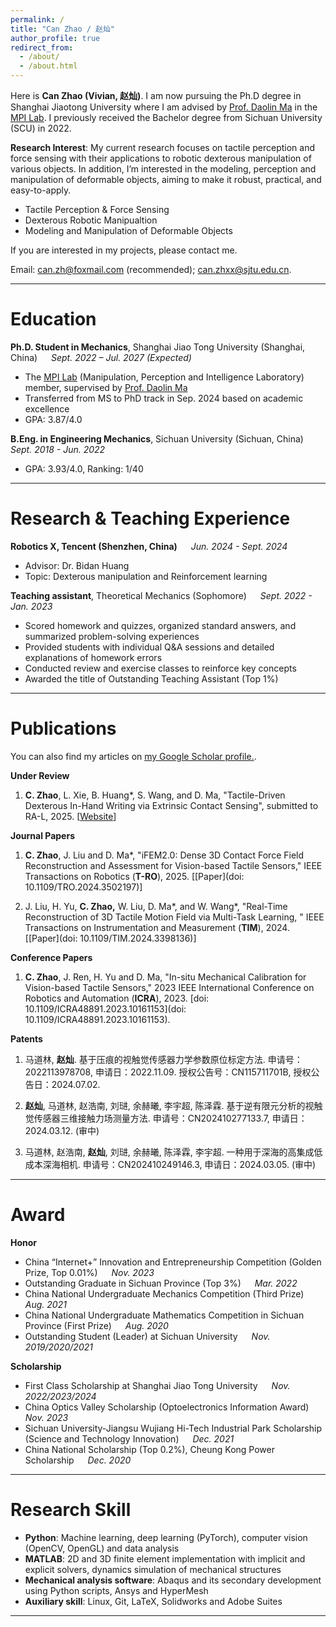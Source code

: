 ```yaml
---
permalink: /
title: "Can Zhao / 赵灿"
author_profile: true
redirect_from: 
  - /about/
  - /about.html
---
```


Here is **Can Zhao (Vivian, 赵灿)**.
I am now pursuing the Ph.D degree in Shanghai Jiaotong University where I am advised by [Prof. Daolin Ma](https://www.researchgate.net/profile/Daolin-Ma) in the [MPI Lab](https://mpi.sjtu.edu.cn/). I previously received the Bachelor degree from Sichuan University (SCU) in 2022.

**Research Interest**: My current research focuses on tactile perception and force sensing with their applications to robotic dexterous manipulation of various objects. In addition, I’m interested in the modeling, perception and manipulation of deformable objects, aiming to make it robust, practical, and easy-to-apply.
- Tactile Perception & Force Sensing
- Dexterous Robotic Manipualtion  
- Modeling and Manipulation of Deformable Objects

<!-- **<font color='red'>[Highlight]</font> I am open to potential academic and industry job opportunities following my graduation in xx 202x. Please contact me if you have any leads!**<br> -->

If you are interested in my projects, please contact me.

Email: [can.zh@foxmail.com](can.zh@foxmail.com) (recommended); [can.zhxx@sjtu.edu.cn](mailto:can.zhxx@sjtu.edu.cn).

---

# Education

**Ph.D. Student in Mechanics**, Shanghai Jiao Tong University (Shanghai, China) &emsp; _Sept. 2022 – Jul. 2027 (Expected)_ 
- The [MPI Lab](https://mpi.sjtu.edu.cn/) (Manipulation, Perception and Intelligence Laboratory) member, supervised by [Prof. Daolin Ma](https://www.researchgate.net/profile/Daolin-Ma)
- Transferred from MS to PhD track in Sep. 2024 based on academic excellence
- GPA: 3.87/4.0

**B.Eng. in Engineering Mechanics**, Sichuan University (Sichuan, China) &emsp; _Sept. 2018 - Jun. 2022_
- GPA: 3.93/4.0, Ranking: 1/40

---

# Research & Teaching Experience
**Robotics X, Tencent (Shenzhen, China)** &emsp; _Jun. 2024 - Sept. 2024_  
- Advisor: Dr. Bidan Huang  
- Topic: Dexterous manipulation and Reinforcement learning

**Teaching assistant**, Theoretical Mechanics (Sophomore) &emsp; _Sept. 2022 - Jan. 2023_
- Scored homework and quizzes, organized standard answers, and summarized problem-solving experiences
- Provided students with individual Q&A sessions and detailed explanations of homework errors
- Conducted review and exercise classes to reinforce key concepts
- Awarded the title of Outstanding Teaching Assistant (Top 1%)

---

# Publications
You can also find my articles on <u><a href="https://scholar.google.com/citations?user=7OW5zX8AAAAJ&hl=en">my Google Scholar profile</a>.</u>.

**Under Review**
1. **C. Zhao**, L. Xie, B. Huang\*, S. Wang, and D. Ma, "Tactile-Driven Dexterous In-Hand Writing via Extrinsic Contact Sensing", submitted to RA-L, 2025. [[Website](https://inhandwriting.github.io/)]

**Journal Papers**
1. **C. Zhao**, J. Liu and D. Ma\*, "iFEM2.0: Dense 3D Contact Force Field Reconstruction and Assessment for Vision-based Tactile Sensors," IEEE Transactions on Robotics (**T-RO**), 2025. [[Paper](doi: 10.1109/TRO.2024.3502197)]

1. J. Liu, H. Yu, **C. Zhao,** W. Liu, D. Ma\*, and W. Wang\*, "Real-Time Reconstruction of 3D Tactile Motion Field via Multi-Task Learning, " IEEE Transactions on Instrumentation and Measurement (**TIM**), 2024. [[Paper](doi: 10.1109/TIM.2024.3398136)]
<!-- - **C. Zhao**, J. Ren, C. Sun, J. Liu, H. Yu and D. Ma\*, "In-situ Mechanical Calibration of Sensing Elastomers for Vision-based Tactile Sensors," submitted to IEEE Transactions on Haptics (**ToH**), currently under review. -->

**Conference Papers**
1. **C. Zhao**, J. Ren, H. Yu and D. Ma, "In-situ Mechanical Calibration for Vision-based Tactile Sensors," 2023 IEEE International Conference on Robotics and Automation (**ICRA**), 2023. [doi: 10.1109/ICRA48891.2023.10161153](doi: 10.1109/ICRA48891.2023.10161153).

**Patents**
1. 马道林, **赵灿**. 基于压痕的视触觉传感器力学参数原位标定方法. 申请号：2022113978708, 申请日：2022.11.09. 授权公告号：CN115711701B, 授权公告日：2024.07.02.

1. **赵灿**, 马道林, 赵浩南, 刘琎, 余赫曦, 李宇超, 陈泽霖. 基于逆有限元分析的视触觉传感器三维接触力场测量方法. 申请号：CN202410277133.7, 申请日：2024.03.12. (审中)

1. 马道林, 赵浩南, **赵灿**, 刘琎, 余赫曦, 陈泽霖, 李宇超. 一种用于深海的高集成低成本深海相机. 申请号：CN202410249146.3, 申请日：2024.03.05. (审中) 

---

# Award

**Honor**
- China “Internet+” Innovation and Entrepreneurship Competition (Golden Prize, Top 0.01%) &emsp; _Nov. 2023_
- Outstanding Graduate in Sichuan Province (Top 3%) &emsp; _Mar. 2022_
- China National Undergraduate Mechanics Competition (Third Prize) &emsp; _Aug. 2021_
- China National Undergraduate Mathematics Competition in Sichuan Province (First Prize) &emsp; _Aug. 2020_
- Outstanding Student (Leader) at Sichuan University &emsp; _Nov. 2019/2020/2021_

**Scholarship**
- First Class Scholarship at Shanghai Jiao Tong University &emsp; _Nov. 2022/2023/2024_
- China Optics Valley Scholarship (Optoelectronics Information Award) &emsp; _Nov. 2023_
- Sichuan University-Jiangsu Wujiang Hi-Tech Industrial Park Scholarship (Science and Technology Innovation) &emsp; _Dec. 2021_
- China National Scholarship (Top 0.2%), Cheung Kong Power Scholarship &emsp; _Dec. 2020_

---

# Research Skill

- **Python**: Machine learning, deep learning (PyTorch), computer vision (OpenCV, OpenGL) and data analysis
- **MATLAB**: 2D and 3D finite element implementation with implicit and explicit solvers, dynamics simulation of mechanical structures
- **Mechanical analysis software**: Abaqus and its secondary development using Python scripts, Ansys and HyperMesh
- **Auxiliary skill**: Linux, Git, LaTeX, Solidworks and Adobe Suites

---

<!-- # Publication

- **C. Zhao**, J. Liu and D. Ma\*, "iFEM2.0: Dense 3D Contact Force Field Reconstruction and Assessment for Vision-based Tactile Sensors," IEEE Transactions on Robotics (**T-RO**), 2025. [doi: 10.1109/TRO.2024.3502197](doi: 10.1109/TRO.2024.3502197)
- **C. Zhao**, J. Ren, H. Yu and D. Ma, "In-situ Mechanical Calibration for Vision-based Tactile Sensors," 2023 IEEE International Conference on Robotics and Automation (**ICRA**), 2023. [doi: 10.1109/ICRA48891.2023.10161153](doi: 10.1109/ICRA48891.2023.10161153).
- J. Liu, H. Yu, **C. Zhao,** W. Liu, D. Ma\*, and W. Wang\*, "Real-Time Reconstruction of 3D Tactile Motion Field via Multi-Task Learning, " IEEE Transactions on Instrumentation and Measurement (**TIM**), 2024. [doi: 10.1109/TIM.2024.3398136](doi: 10.1109/TIM.2024.3398136).
- **C. Zhao**, J. Ren, C. Sun, J. Liu, H. Yu and D. Ma\*, "In-situ Mechanical Calibration of Sensing Elastomers for Vision-based Tactile Sensors," submitted to IEEE Transactions on Haptics (**ToH**), currently under review.
- D. Ma and **C. Zhao.** 基于压痕的视触觉传感器力学参数原位标定方法 (in Chinese). Application number: 2022113978708, Application date: 20221109, currently under substantive examination.

--- -->